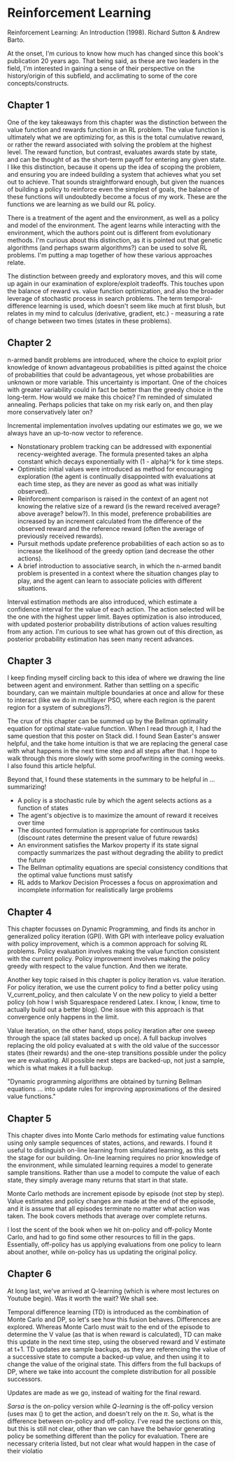 
# Reinforcement Learning

Reinforcement Learning: An Introduction (1998). Richard Sutton & Andrew Barto. 

At the onset, I'm curious to know how much has changed since this book's publication 20 years ago. That being said, as these are two leaders in the field, I'm interested in gaining a sense of their perspective on the history/origin of this subfield, and acclimating to some of the core concepts/constructs. 

## Chapter 1

One of the key takeaways from this chapter was the distinction between the value function and rewards function in an RL problem. The value function is ultimately what we are optimizing for, as this is the total cumulative reward, or rather the reward associated with solving the problem at the highest level. The reward function, but contrast, evaluates awards state by state, and can be thought of as the short-term payoff for entering any given state. I like this distinction, because it opens up the idea of scoping the problem, and ensuring you are indeed building a system that achieves what you set out to achieve. That sounds straightforward enough, but given the nuances of building a policy to reinforce even the simplest of goals, the balance of these functions will undoubtedly become a focus of my work. These are the functions we are learning as we build our RL policy. 

There is a treatment of the agent and the environment, as well as a policy and model of the environment. The agent learns while interacting with the environment, which the authors point out is different from evolutionary methods. I'm curious about this distinction, as it is pointed out that genetic algorithms (and perhaps swarm algorithms?) can be used to solve RL problems. I'm putting a map together of how these various approaches relate. 

The distinction between greedy and exploratory moves, and this will come up again in our examination of explore/exploit tradeoffs. This touches upon the balance of reward vs. value function optimization, and also the broader leverage of stochastic process in search problems. The term temporal-difference learning is used, which doesn't seem like much at first blush, but relates in my mind to calculus (derivative, gradient, etc.) - measuring a rate of change between two times (states in these problems).

## Chapter 2

n-armed bandit problems are introduced, where the choice to exploit prior knowledge of known advantageous probabilities is pitted against the choice of probabilities that could be advantageous, yet whose probabilities are unknown or more variable. This uncertainty is important. One of the choices with greater variability could in fact be better than the greedy choice in the long-term. How would we make this choice? I'm reminded of simulated annealing. Perhaps policies that take on my risk early on, and then play more conservatively later on?

Incremental implementation involves updating our estimates we go, we we always have an up-to-now vector to reference. 

* Nonstationary problem tracking can be addressed with exponential recency-weighted average. The formula presented takes an alpha constant which decays exponentially with (1 - alpha)^k for k time steps. 
* Optimistic initial values were introduced as method for encouraging exploration (the agent is continually disappointed with evaluations at each time step, as they are never as good as what was initially observed). 
* Reinforcement comparison is raised in the context of an agent not knowing the relative size of a reward (is the reward received average? above average? below?). In this model, preference probabilities are increased by an increment calculated from the difference of the observed reward and the reference reward (often the average of previously received rewards). 
* Pursuit methods update preference probabilities of each action so as to increase the likelihood of the greedy option (and decrease the other actions). 
* A brief introduction to associative search, in which the n-armed bandit problem is presented in a context where the situation changes play to play, and the agent can learn to associate policies with different situations. 

Interval estimation methods are also introduced, which estimate a confidence interval for the value of each action. The action selected will be the one with the highest upper limit. Bayes optimization is also introduced, with updated posterior probability distributions of action values resulting from any action. I'm curious to see what has grown out of this direction, as posterior probability estimation has seen many recent advances. 

## Chapter 3

I keep finding myself circling back to this idea of where we drawing the line between agent and environment. Rather than settling on a specific boundary, can we maintain multiple boundaries at once and allow for these to interact (like we do in multilayer PSO, where each region is the parent region for a system of subregions?). 

The crux of this chapter can be summed up by the Bellman optimality equation for optimal state-value function. When I read through it, I had the same question that this poster on Stack did. I found Sean Easter's answer helpful, and the take home intuition is that we are replacing the general case with what happens in the next time step and all steps after that. I hope to walk through this more slowly with some proofwriting in the coming weeks. I also found this article helpful. 

Beyond that, I found these statements in the summary to be helpful in ... summarizing!

* A policy is a stochastic rule by which the agent selects actions as a function of states
* The agent's objective is to maximize the amount of reward it receives over time
* The discounted formulation is appropriate for continuous tasks (discount rates determine the present value of future rewards)
* An environment satisfies the Markov property if its state signal compactly summarizes the past without degrading the ability to predict the future
* The Bellman optimality equations are special consistency conditions that the optimal value functions must satisfy
* RL adds to Markov Decision Processes a focus on approximation and incomplete information for realistically large problems

## Chapter 4

This chapter focusses on Dynamic Programming, and finds its anchor in generalized policy iteration (GPI). With GPI with interleave policy evaluation with policy improvement, which is a common approach for solving RL problems. Policy evaluation involves making the value function consistent with the current policy. Policy improvement involves making the policy greedy with respect to the value function. And then we iterate. 

Another key topic raised in this chapter is policy iteration vs. value iteration. For policy iteration, we use the current policy to find a better policy using V_current_policy, and then calculate V on the new policy to yield a better policy (oh how I wish Squarespace rendered Latex. I know, I know, time to actually build out a better blog). One issue with this approach is that convergence only happens in the limit. 

Value iteration, on the other hand, stops policy iteration after one sweep through the space (all states backed up once). A full backup involves replacing the old policy evaluated at s with the old value of the successor states (their rewards) and the one-step transitions possible under the policy we are evaluating. All possible next steps are backed-up, not just a sample, which is what makes it a full backup. 

"Dynamic programming algorithms are obtained by turning Bellman equations ... into update rules for improving approximations of the desired value functions."

## Chapter 5

This chapter dives into Monte Carlo methods for estimating value functions using only sample sequences of states, actions, and rewards. I found it useful to distinguish on-line learning from simulated learning, as this sets the stage for our building. On-line learning requires no prior knowledge of the environment, while simulated learning requires a model to generate sample transitions. Rather than use a model to compute the value of each state, they simply average many returns that start in that state. 

Monte Carlo methods are increment episode by episode (not step by step). Value estimates and policy changes are made at the end of the episode, and it is assume that all episodes terminate no matter what action was taken. The book covers methods that average over complete returns. 

I lost the scent of the book when we hit on-policy and off-policy Monte Carlo, and had to go find some other resources to fill in the gaps. Essentially, off-policy has us applying evaluations from one policy to learn about another, while on-policy has us updating the original policy. 

## Chapter 6

At long last, we've arrived at Q-learning (which is where most lectures on Youtube begin). Was it worth the wait? We shall see. 

Temporal difference learning (TD) is introduced as the combination of Monte Carlo and DP, so let's see how this fusion behaves. Differences are explored. Whereas Monte Carlo must wait to the end of the episode to determine the V value (as that is when reward is calculated), TD can make this update in the next time step, using the observed reward and V estimate at t+1. TD updates are sample backups, as they are referencing the value of a successive state to compute a backed-up value, and then using it to change the value of the original state. This differs from the full backups of DP, where we take into account the complete distribution for all possible successors. 

Updates are made as we go, instead of waiting for the final reward. 

*Sarsa* is the on-policy version while *Q-learning* is the off-policy version (uses max () to get the action, and doesn't rely on the $\pi$. So, what is the difference between on-policy and off-policy. I've read the sections on this, but this is still not clear, other than we can have the behavior generating policy be something different than the policy for evaluation. There are necessary criteria listed, but not clear what would happen in the case of their violatio
